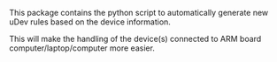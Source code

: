 This package contains the python script to automatically generate new uDev rules based on the device information.

This will make the handling of the device(s) connected to ARM board computer/laptop/computer more easier.